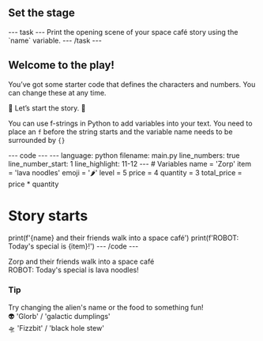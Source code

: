 <h2 class="c-project-heading--task">Set the stage</h2>
--- task ---
Print the opening scene of your space café story using the `name` variable.
--- /task ---

<h2 class="c-project-heading--explainer">Welcome to the play!</h2>

You’ve got some starter code that defines the characters and numbers. You can change these at any time.

 📕 Let’s start the story.  📕

You can use f-strings in Python to add variables into your text. You need to place an `f` before the string starts and the variable name needs to be surrounded by `{}`

<div class="c-project-code">
--- code ---
---
language: python
filename: main.py
line_numbers: true
line_number_start: 1
line_highlight: 11-12
---
# Variables
name = 'Zorp'
item = 'lava noodles'
emoji = '🌶️'
level = 5
price = 4
quantity = 3
total_price = price * quantity

# Story starts
print(f'{name} and their friends walk into a space café')
print(f'ROBOT: Today\'s special is {item}!')
--- /code ---
</div>

<div class="c-project-output">
Zorp and their friends walk into a space café<br />
ROBOT: Today's special is lava noodles!
</div>

<div class="c-project-callout c-project-callout--tip">

### Tip

Try changing the alien's name or the food to something fun!<br />
👽 'Glorb' / 'galactic dumplings'<br />
🛸 'Fizzbit' / 'black hole stew'

</div>
